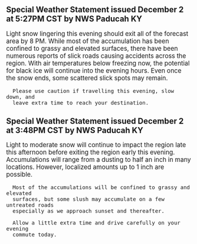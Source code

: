 <p>
   <h2>Special Weather Statement issued December 2 at 5:27PM CST by NWS Paducah KY</h2>
   <div style="font-size:120%">Light snow lingering this evening should exit all of the forecast
      area by 8 PM. While most of the accumulation has been confined to
      grassy and elevated surfaces, there have been numerous reports of
      slick roads causing accidents across the region. With air
      temperatures below freezing now, the potential for black ice will
      continue into the evening hours. Even once the snow ends, some
      scattered slick spots may remain.
      
      Please use caution if travelling this evening, slow down, and
      leave extra time to reach your destination.
   </div>
</p>
<p>
   <h2>Special Weather Statement issued December 2 at 3:48PM CST by NWS Paducah KY</h2>
   <div style="font-size:120%">Light to moderate snow will continue to impact the region late
      this afternoon before exiting the region early this evening.
      Accumulations will range from a dusting to half an inch in many
      locations. However, localized amounts up to 1 inch are possible.
      
      Most of the accumulations will be confined to grassy and elevated
      surfaces, but some slush may accumulate on a few untreated roads
      especially as we approach sunset and thereafter.
      
      Allow a little extra time and drive carefully on your evening
      commute today.
   </div>
</p>